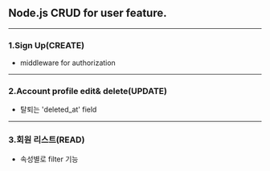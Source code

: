 ## Node.js CRUD for user feature.
___
### 1.Sign Up(CREATE)

- middleware for authorization

___
### 2.Account profile edit& delete(UPDATE)

- 탈퇴는 'deleted_at' field
___
### 3.회원 리스트(READ)

- 속성별로 filter 기능  
